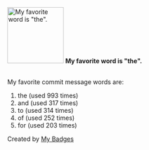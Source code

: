 <img src="https://my-badges.github.io/my-badges/favorite-word.png" alt="My favorite word is &quot;the&quot;." title="My favorite word is &quot;the&quot;." width="128">
<strong>My favorite word is &quot;the&quot;.</strong>
<br><br>

My favorite commit message words are:

1. the (used 993 times)
2. and (used 317 times)
3. to (used 314 times)
4. of (used 252 times)
5. for (used 203 times)


Created by <a href="https://github.com/my-badges/my-badges">My Badges</a>